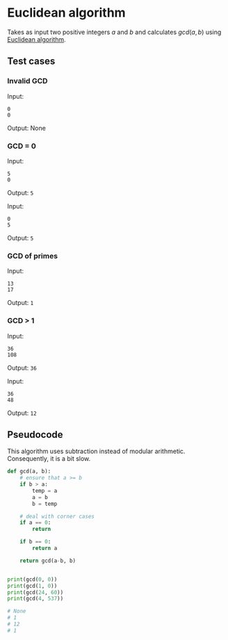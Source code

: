 # Euclidean algorithm

Takes as input two positive integers $a$ and $b$ and calculates $gcd(a,b)$ using [Euclidean algorithm](https://simple.wikipedia.org/wiki/Euclidean_algorithm).

## Test cases
### Invalid GCD
Input:
```
0
0
```
Output: None

### GCD = 0
Input:
```
5
0
```
Output: `5`

Input:
```
0
5
```
Output: `5`

### GCD of primes

Input:
```
13
17
```
Output: `1`

### GCD > 1
Input:
```
36
108
```
Output: `36`

Input:
```
36
48
```
Output: `12`

## Pseudocode

This algorithm uses subtraction instead of modular arithmetic. Consequently, it is a bit slow.
```python
def gcd(a, b):
    # ensure that a >= b
    if b > a:
        temp = a
        a = b
        b = temp

    # deal with corner cases
    if a == 0:
        return

    if b == 0:
        return a

    return gcd(a-b, b)


print(gcd(0, 0))
print(gcd(1, 0))
print(gcd(24, 60))
print(gcd(4, 537))

# None
# 1
# 12
# 1
```